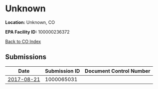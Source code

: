 # Unknown

**Location:** Unknown, CO

**EPA Facility ID:** 100000236372

[Back to CO Index](../../index.md)

## Submissions

| Date | Submission ID | Document Control Number |
|------|--------------|-------------------------|
| [2017-08-21](submissions/1000065031.md) | 1000065031 |  |
